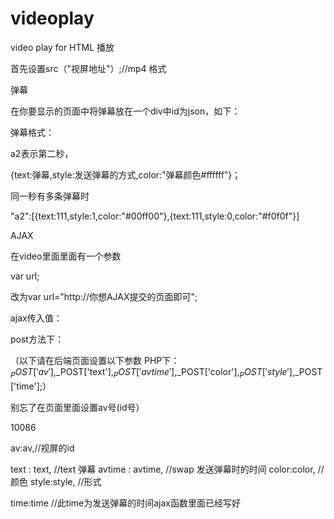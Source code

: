 # videoplay
video play for HTML
播放



首先设置src（"视屏地址"）;//mp4 格式



弹幕

在你要显示的页面中将弹幕放在一个div中id为json，如下：

<div id=json style=display:none>
{"a2":[{text:111,style:1,color:"#00ff00"},{text:111,style:0,color:"#f0f0f"}],"a6":[{text:111,style:0,color:"#f0f0f"}]}
</div>

弹幕格式：

a2表示第二秒，

{text:弹幕,style:发送弹幕的方式,color:"弹幕颜色#ffffff"}；

同一秒有多条弹幕时

"a2":[{text:111,style:1,color:"#00ff00"},{text:111,style:0,color:"#f0f0f"}]











AJAX

在video里面里面有一个参数

var url;

改为var url="http://你想AJAX提交的页面即可";

ajax传入值：



post方法下：

（以下请在后端页面设置以下参数 PHP下：$_POST['av'],$_POST['text'],$_POST['avtime'],$_POST['color'],$_POST['style'],$_POST['time'];）

别忘了在页面里面设置av号(id号）

<div id="av">

10086

</div>

av:av,//视屏的id 

text : text, //text 弹幕
avtime : avtime, //swap 发送弹幕时的时间
color:color, //颜色
style:style, //形式

time:time  //此time为发送弹幕的时间ajax函数里面已经写好
